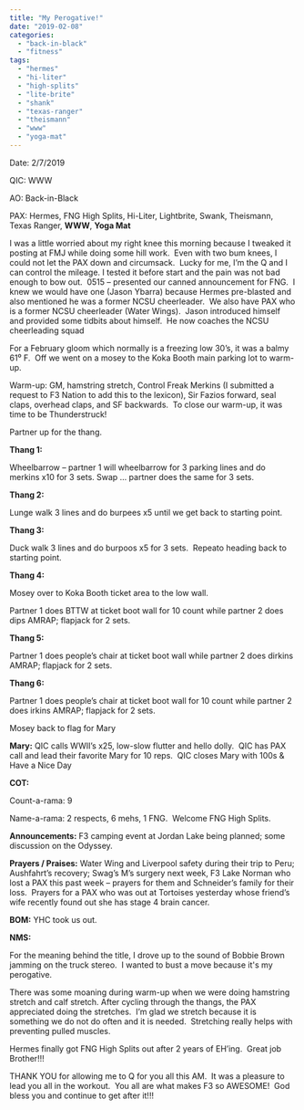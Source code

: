 ```yaml
---
title: "My Perogative!"
date: "2019-02-08"
categories: 
  - "back-in-black"
  - "fitness"
tags: 
  - "hermes"
  - "hi-liter"
  - "high-splits"
  - "lite-brite"
  - "shank"
  - "texas-ranger"
  - "theismann"
  - "www"
  - "yoga-mat"
---
```


Date: 2/7/2019

QIC: WWW

AO: Back-in-Black

PAX: Hermes, FNG High Splits, Hi-Liter, Lightbrite, Swank, Theismann, Texas Ranger, **WWW**, **Yoga Mat**

I was a little worried about my right knee this morning because I tweaked it posting at FMJ while doing some hill work.  Even with two bum knees, I could not let the PAX down and circumsack.  Lucky for me, I’m the Q and I can control the mileage. I tested it before start and the pain was not bad enough to bow out.  0515 – presented our canned announcement for FNG.  I knew we would have one (Jason Ybarra) because Hermes pre-blasted and also mentioned he was a former NCSU cheerleader.  We also have PAX who is a former NCSU cheerleader (Water Wings).  Jason introduced himself and provided some tidbits about himself.  He now coaches the NCSU cheerleading squad

For a February gloom which normally is a freezing low 30’s, it was a balmy 61⁰ F.  Off we went on a mosey to the Koka Booth main parking lot to warm-up.

Warm-up: GM, hamstring stretch, Control Freak Merkins (I submitted a request to F3 Nation to add this to the lexicon), Sir Fazios forward, seal claps, overhead claps, and SF backwards.  To close our warm-up, it was time to be Thunderstruck!

Partner up for the thang.

**Thang 1:**

Wheelbarrow – partner 1 will wheelbarrow for 3 parking lines and do merkins x10 for 3 sets. Swap … partner does the same for 3 sets.

**Thang 2:**

Lunge walk 3 lines and do burpees x5 until we get back to starting point.

**Thang 3:**

Duck walk 3 lines and do burpoos x5 for 3 sets.  Repeato heading back to starting point.

**Thang 4:**

Mosey over to Koka Booth ticket area to the low wall.

Partner 1 does BTTW at ticket boot wall for 10 count while partner 2 does dips AMRAP; flapjack for 2 sets.

**Thang 5:**

Partner 1 does people’s chair at ticket boot wall while partner 2 does dirkins AMRAP; flapjack for 2 sets.

**Thang 6:**

Partner 1 does people’s chair at ticket boot wall for 10 count while partner 2 does irkins AMRAP; flapjack for 2 sets.

Mosey back to flag for Mary

**Mary:** QIC calls WWII’s x25, low-slow flutter and hello dolly.  QIC has PAX call and lead their favorite Mary for 10 reps.  QIC closes Mary with 100s & Have a Nice Day

**COT:**

Count-a-rama: 9

Name-a-rama: 2 respects, 6 mehs, 1 FNG.  Welcome FNG High Splits.

**Announcements:** F3 camping event at Jordan Lake being planned; some discussion on the Odyssey.

**Prayers / Praises:** Water Wing and Liverpool safety during their trip to Peru; Aushfahrt’s recovery; Swag’s M’s surgery next week, F3 Lake Norman who lost a PAX this past week – prayers for them and Schneider’s family for their loss.  Prayers for a PAX who was out at Tortoises yesterday whose friend’s wife recently found out she has stage 4 brain cancer.

**BOM:** YHC took us out.

**NMS:**

For the meaning behind the title, I drove up to the sound of Bobbie Brown jamming on the truck stereo.  I wanted to bust a move because it's my perogative.

There was some moaning during warm-up when we were doing hamstring stretch and calf stretch. After cycling through the thangs, the PAX appreciated doing the stretches.  I’m glad we stretch because it is something we do not do often and it is needed.  Stretching really helps with preventing pulled muscles.

Hermes finally got FNG High Splits out after 2 years of EH’ing.  Great job Brother!!!

THANK YOU for allowing me to Q for you all this AM.  It was a pleasure to lead you all in the workout.  You all are what makes F3 so AWESOME!  God bless you and continue to get after it!!!
